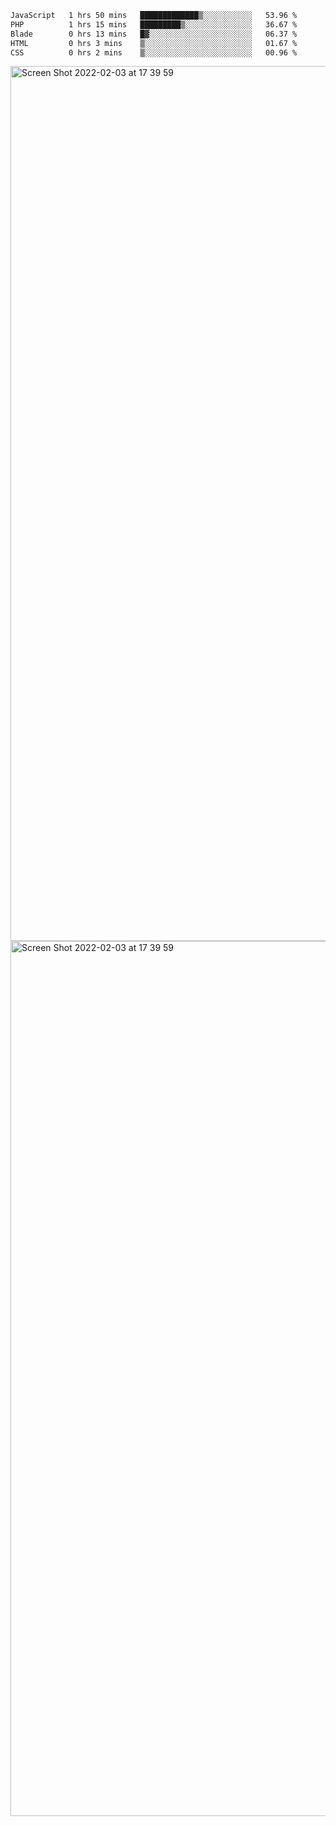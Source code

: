 <!--START_SECTION:waka-->

```txt
JavaScript   1 hrs 50 mins   █████████████▒░░░░░░░░░░░   53.96 %
PHP          1 hrs 15 mins   █████████▒░░░░░░░░░░░░░░░   36.67 %
Blade        0 hrs 13 mins   █▓░░░░░░░░░░░░░░░░░░░░░░░   06.37 %
HTML         0 hrs 3 mins    ▒░░░░░░░░░░░░░░░░░░░░░░░░   01.67 %
CSS          0 hrs 2 mins    ▒░░░░░░░░░░░░░░░░░░░░░░░░   00.96 %
```

<!--END_SECTION:waka-->

<img width="1400" alt="Screen Shot 2022-02-03 at 17 39 59" src="https://user-images.githubusercontent.com/45716542/152387304-f2b60485-53a6-4f4b-a818-5cefb1b0c0ae.png">
<img width="1400" alt="Screen Shot 2022-02-03 at 17 39 59" src="https://user-images.githubusercontent.com/45716542/152387273-ea5cdf21-2a45-44da-8bef-00c1763b1d42.png">
